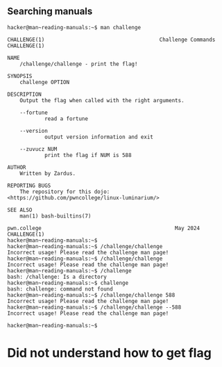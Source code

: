 ## Searching manuals
    hacker@man~reading-manuals:~$ man challenge

    CHALLENGE(1)                                     Challenge Commands                                     CHALLENGE(1)

    NAME
        /challenge/challenge - print the flag!

    SYNOPSIS
        challenge OPTION

    DESCRIPTION
        Output the flag when called with the right arguments.

        --fortune
                read a fortune

        --version
                output version information and exit

        --zuvucz NUM
                print the flag if NUM is 588

    AUTHOR
        Written by Zardus.

    REPORTING BUGS
        The repository for this dojo: <https://github.com/pwncollege/linux-luminarium/>

    SEE ALSO
        man(1) bash-builtins(7)

    pwn.college                                           May 2024                                          CHALLENGE(1)
    hacker@man~reading-manuals:~$ 
    hacker@man~reading-manuals:~$ /challenge/challenge
    Incorrect usage! Please read the challenge man page!
    hacker@man~reading-manuals:~$ /challenge/challenge
    Incorrect usage! Please read the challenge man page!
    hacker@man~reading-manuals:~$ /challenge
    bash: /challenge: Is a directory
    hacker@man~reading-manuals:~$ challenge
    bash: challenge: command not found
    hacker@man~reading-manuals:~$ /challenge/challenge 588
    Incorrect usage! Please read the challenge man page!
    hacker@man~reading-manuals:~$ /challenge/challenge --588
    Incorrect usage! Please read the challenge man page!
     
    hacker@man~reading-manuals:~$ 
# Did not understand how to get flag    

